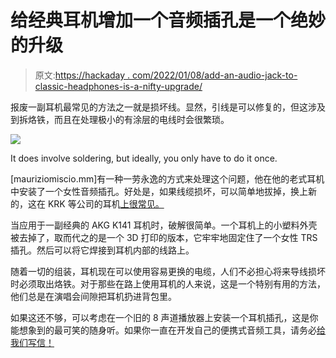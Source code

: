 # 给经典耳机增加一个音频插孔是一个绝妙的升级

> 原文:[https://hackaday . com/2022/01/08/add-an-audio-jack-to-classic-headphones-is-a-nifty-upgrade/](https://hackaday.com/2022/01/08/adding-an-audio-jack-to-classic-headphones-is-a-nifty-upgrade/)

报废一副耳机最常见的方法之一就是损坏线。显然，引线是可以修复的，但这涉及到拆烙铁，而且在处理极小的有涂层的电线时会很繁琐。

[![](../Images/1f2bb2c145f54f1ced213357fdca88b0.png)](https://hackaday.com/wp-content/uploads/2022/01/FY9A0Y7KY1JZ8KQ.jpg)

It does involve soldering, but ideally, you only have to do it once.

[mauriziomiscio.mm]有一种一劳永逸的方式来处理这个问题，他在他的老式耳机中安装了一个女性音频插孔。好处是，如果线缆损坏，可以简单地拔掉，换上新的，这在 KRK 等公司的耳机[上很常见。](https://www.krkmusic.com/Headphones/KNS-6400)

当应用于一副经典的 AKG K141 耳机时，破解很简单。一个耳机上的小塑料外壳被去掉了，取而代之的是一个 3D 打印的版本，它牢牢地固定住了一个女性 TRS 插孔。然后可以将它焊接到耳机内部的线路上。

随着一切的组装，耳机现在可以使用容易更换的电缆，人们不必担心将来导线损坏时必须取出烙铁。对于那些在路上使用耳机的人来说，这是一个特别有用的方法，他们总是在演唱会间隙把耳机扔进背包里。

如果这还不够，可以考虑在一个旧的 8 声道播放器上安装一个耳机插孔，这是你能想象到的最可笑的随身听。如果你一直在开发自己的便携式音频工具，请务必[给我们写信！](http://hackaday.com/submit-a-tip)